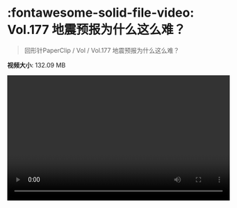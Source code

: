 # :fontawesome-solid-file-video: Vol.177 地震预报为什么这么难？

> 回形针PaperClip / Vol / Vol.177 地震预报为什么这么难？

**视频大小**: 132.09 MB

<video id="V-0671f85b1f37dd70be5a677b3e8603f3" width="512" height="288" preload="none" playsinline webkit-playsinline></video>